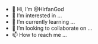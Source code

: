 - 👋 Hi, I’m @HirfanGod
- 👀 I’m interested in ...
- 🌱 I’m currently learning ...
- 💞️ I’m looking to collaborate on ...
- 📫 How to reach me ...

<!---
HirfanGod/HirfanGod is a ✨ special ✨ repository because its `README.md` (this file) appears on your GitHub profile.
You can click the Preview link to take a look at your changes.
--->
